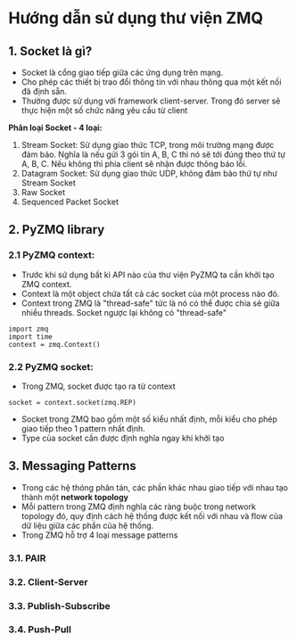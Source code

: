 # Hướng dẫn sử dụng thư viện ZMQ

## 1. Socket là gì?

- Socket là cổng giao tiếp giữa các ứng dụng trên mạng.
- Cho phép các thiết bị trao đổi thông tin với nhau thông qua một kết nối đã định sẵn.
- Thường được sử dụng với framework client-server. Trong đó server sẽ thực hiện một số chức năng yêu cầu từ client

**Phân loại Socket - 4 loại:**
1. Stream Socket: Sử dụng giao thức TCP, trong môi trường mạng được đảm bảo. Nghĩa là nếu gửi 3 gói tin A, B, C thì nó sẽ tới đúng theo thứ tự A, B, C. Nếu không thì phía client sẽ nhận được thông báo lỗi.
2. Datagram Socket: Sử dụng giao thức UDP, không đảm bảo thứ tự như Stream Socket
3. Raw Socket
4. Sequenced Packet Socket

## 2. PyZMQ library

### 2.1 PyZMQ context:
- Trước khi sử dụng bất kì API nào của thư viện PyZMQ ta cần khởi tạo ZMQ context.
- Context là một object chứa tất cả các socket của một process nào đó. 
- Context trong ZMQ là "thread-safe" tức là nó có thể được chia sẻ giữa nhiều threads. Socket ngược lại không có "thread-safe"

```
import zmq
import time
context = zmq.Context()
```

### 2.2 PyZMQ socket:
- Trong ZMQ, socket được tạo ra từ context

```
socket = context.socket(zmq.REP)
```
- Socket trong ZMQ bao gồm một số kiểu nhất định, mỗi kiểu cho phép giao tiếp theo 1 pattern nhất định.
- Type của socket cần được định nghĩa ngay khi khởi tạo

## 3. Messaging Patterns
- Trong các hệ thóng phân tán, các phần khác nhau giao tiếp với nhau tạo thành một **network topology**
- Mỗi pattern trong ZMQ định nghĩa các ràng buộc trong network topology đó, quy định cách hệ thống được kết nối với nhau và flow của dữ liệu giữa các phần của hệ thống.
- Trong ZMQ hỗ trợ 4 loại message patterns

### 3.1. PAIR

### 3.2. Client-Server

### 3.3. Publish-Subscribe

### 3.4. Push-Pull